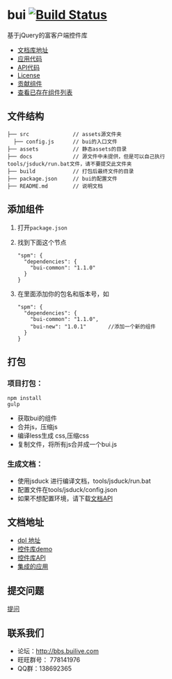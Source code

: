 # bui [![Build Status](https://api.travis-ci.org/buiteam/bui.png)](https://api.travis-ci.org/buiteam/bui)

基于jQuery的富客户端控件库
- [文档库地址](http://www.builive.com/)
- [应用代码](https://github.com/dxq613/bui-default)
- [API代码](https://github.com/dxq613/bui-docs)
- [License](LICENSE.md)
- [贡献组件](CONTRIBUTING.md)
- [查看已存在组件列表](http://spmjs.io/search?q=bui)

## 文件结构

```
├── src              // assets源文件夹
  ├── config.js      // bui的入口文件
├── assets           // 静态assets的目录
├── docs             // 源文件中未提供，但是可以自己执行 tools/jsduck/run.bat文件，请不要提交此文件夹
├── build            // 打包后最终文件的目录
├── package.json     // bui的配置文件
├── README.md        // 说明文档
```

## 添加组件

1. 打开`package.json`
2. 找到下面这个节点

   ```
   "spm": {
     "dependencies": {
       "bui-common": "1.1.0"
     }
   }
   ```
   
3. 在里面添加你的包名和版本号，如  

   ```
   "spm": {
     "dependencies": {
       "bui-common": "1.1.0",
       "bui-new": "1.0.1"       //添加一个新的组件
     }
   }
   ```
 

## 打包

### 项目打包：

```
npm install
gulp
```

- 获取bui的组件
- 合并js，压缩js
- 编译less生成 css,压缩css
- 复制文件，将所有js合并成一个bui.js

### 生成文档：

- 使用jsduck 进行编译文档，tools/jsduck/run.bat
- 配置文件在tools/jsduck/config.json
- 如果不想配置环境，请下载[文档API](https://github.com/dxq613/bui-docs)

## 文档地址

- [dpl 地址](http://www.builive.com/)
- [控件库demo](http://www.builive.com/demo/index.php)
- [控件库API](http://www.builive.com/docs/index.html)
- [集成的应用](http://www.builive.com/application/back.php)

## 提交问题

[提问](https://github.com/buiteam/bui/issues)


## 联系我们

- 论坛：http://bbs.builive.com
- 旺旺群号： 778141976
- QQ群：138692365
